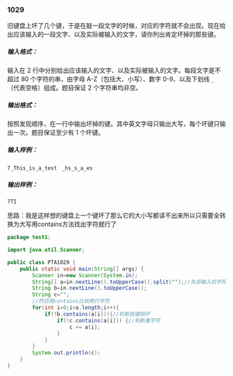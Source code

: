 ### 1029
旧键盘上坏了几个键，于是在敲一段文字的时候，对应的字符就不会出现。现在给出应该输入的一段文字、以及实际被输入的文字，请你列出肯定坏掉的那些键。

##### 输入格式：
输入在 2 行中分别给出应该输入的文字、以及实际被输入的文字。每段文字是不超过 80 个字符的串，由字母 A-Z（包括大、小写）、数字 0-9、以及下划线 `_`（代表空格）组成。题目保证 2 个字符串均非空。  

##### 输出格式：  
按照发现顺序，在一行中输出坏掉的键。其中英文字母只输出大写，每个坏键只输出一次。题目保证至少有 1 个坏键。  

##### 输入样例：  
`7_This_is_a_test `
`_hs_s_a_es`  
##### 输出样例：  
`7TI`  

思路：我是这样想的键盘上一个键坏了那么它的大小写都读不出来所以只需要全转换为大写用contains方法找出字符就行了
```java
package test1;

import java.util.Scanner;

public class PTA1029 {
    public static void main(String[] args) {
        Scanner in=new Scanner(System.in);
        String[] a=in.nextLine().toUpperCase().split("");//先将输入的字符串转换为大写
        String b=in.nextLine().toUpperCase();
        String c="";
        //然后用contains比较两行字符
        for(int i=0;i<a.length;i++){
            if(!b.contains(a[i])){//判断按键损坏
                if(!c.contains(a[i])) {//判断重字符
                    c += a[i];
                }
            }
        }
        System.out.println(c);
    }
}
```
